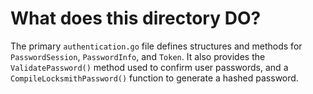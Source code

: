 # What does this directory DO?

The primary `authentication.go` file defines structures and methods for `PasswordSession`, `PasswordInfo`, and `Token`. It also provides the `ValidatePassword()` method used to confirm user passwords, and a `CompileLocksmithPassword()` function to generate a hashed password.
